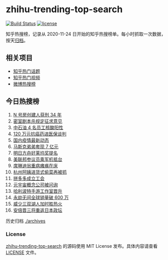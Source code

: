 # zhihu-trending-top-search

[![Build Status](https://github.com/justjavac/zhihu-trending-top-search/workflows/ci/badge.svg?branch=main)](https://github.com/justjavac/zhihu-trending-top-search/actions)
[![license](https://img.shields.io/github/license/justjavac/zhihu-trending-top-search)](https://github.com/justjavac/zhihu-trending-top-search/blob/main/LICENSE)

知乎热搜榜，记录从 2020-11-24 日开始的知乎热搜榜单。每小时抓取一次数据，按天[归档](./archives)。

## 相关项目

- [知乎热门话题](https://github.com/justjavac/zhihu-trending-hot-questions)
- [知乎热门视频](https://github.com/justjavac/zhihu-trending-hot-video)
- [微博热搜榜](https://github.com/justjavac/weibo-trending-hot-search)

## 今日热搜榜

<!-- BEGIN -->
<!-- 最后更新时间 Fri Nov 12 2021 03:05:32 GMT+0800 (China Standard Time) -->

1. [N 号房创建人获刑 34 年](https://www.zhihu.com/search?q=n号房)
1. [密室剧本杀规定征求意见](https://www.zhihu.com/search?q=剧本杀)
1. [中石油 4 名员工核酸阳性](https://www.zhihu.com/search?q=北京疫情)
1. [120 万元抗癌药进医保谈判](https://www.zhihu.com/search?q=医保谈判)
1. [国内疫情最新动态](https://www.zhihu.com/search?q=疫情)
1. [马斯克弟弟套现 7 亿元](https://www.zhihu.com/search?q=马斯克弟弟)
1. [明日方舟好莱坞奖提名](https://www.zhihu.com/search?q=明日方舟)
1. [美联邦参议员乘军机抵台](https://www.zhihu.com/search?q=美联邦参议员抵台)
1. [席琳迪翁重病瘫痪在床](https://www.zhihu.com/search?q=席琳迪翁)
1. [杭州阿姨进货式偷菜再被抓](https://www.zhihu.com/search?q=杭州阿姨偷菜)
1. [拼多多成立工会](https://www.zhihu.com/search?q=拼多多)
1. [元宇宙概念公司被问询](https://www.zhihu.com/search?q=元宇宙)
1. [哈利波特手游工作室晋升](https://www.zhihu.com/search?q=哈利波特魔法觉醒)
1. [永劫无间全球销量破 600 万](https://www.zhihu.com/search?q=永劫无间)
1. [威少三双湖人加时胜热火](https://www.zhihu.com/search?q=湖人)
1. [安倍晋三将重返日本政坛](https://www.zhihu.com/search?q=安倍晋三)

<!-- END -->

历史归档 [./archives](./archives)

### License

[zhihu-trending-top-search](https://github.com/justjavac/zhihu-trending-top-search)
的源码使用 MIT License 发布。具体内容请查看 [LICENSE](./LICENSE) 文件。
